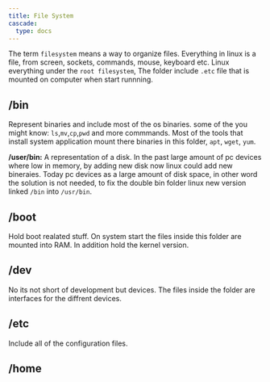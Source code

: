 ```yaml
---
title: File System
cascade:
  type: docs
---
```


The term `filesystem` means a way to organize files. Everything in linux is a
file, from screen, sockets, commands, mouse, keyboard etc. Linux everything
under the `root filesystem`, The folder include `.etc` file that is mounted on
computer when start runnning.

## /bin

Represent binaries and include most of the os binaries. some of the you might
know: `ls`,`mv`,`cp`,`pwd` and more commmands. Most of the tools that install
system application mount there binaries in this folder, `apt`, `wget`, `yum`.

**/user/bin:** A representation of a disk. In the past large amount of pc
devices where low in memory, by adding new disk now linux could add new
bineraies. Today pc devices as a large amount of disk space, in other word the
solution is not needed, to fix the double bin folder linux new version linked
`/bin` into `/usr/bin`.

## /boot

Hold boot realated stuff. On system start the files inside this folder are
mounted into RAM. In addition hold the kernel version.

## /dev

No its not short of development but devices. The files inside the folder are
interfaces for the diffrent devices.

## /etc

Include all of the configuration files.

## /home
